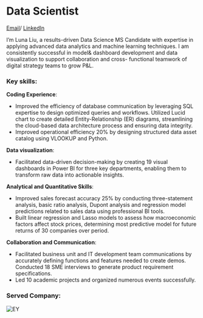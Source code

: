# Data Scientist
[Email](mailto:luna.yy.liu@gmail.com)/  [LinkedIn](https://www.linkedin.com/in/yueyangliu2025/)

I’m Luna Liu, a results-driven Data Science MS Candidate with expertise in applying advanced data analytics and machine learning techniques. I am consistently successful in model& dashboard development and data visualization to support collaboration and cross- functional teamwork of digital strategy teams to grow P&L.

### Key skills:
**Coding Experience**:
- Improved the efficiency of database communication by leveraging SQL expertise to design optimized queries and workflows. Utilized Lucid chart to create detailed Entity-Relationship (ER) diagrams, streamlining the cloud-based data architecture process and ensuring data integrity.
- Improved operational efficiency 20% by designing structured data asset catalog using VLOOKUP and Python.

**Data visualization**:
- Facilitated data-driven decision-making by creating 19 visual dashboards in Power BI for three key departments, enabling them to transform raw data into actionable insights.

**Analytical and Quantitative Skills**:
- Improved sales forecast accuracy 25% by conducting three-statement analysis, basic ratio analysis, Dupont analysis and regression model predictions related to sales data using professional BI tools.
- Built linear regression and Lasso models to assess how macroeconomic factors affect stock prices, determining most predictive model for future returns of 30 companies over period.

**Collaboration and Communication**:
- Facilitated business unit and IT development team communications by accurately defining functions and features needed to create demos. Conducted 18 SME interviews to generate product requirement specifications.
- Led 10 academic projects and organized numerous events successfully.


### Served Company:
![EY](/assets:111.png)

